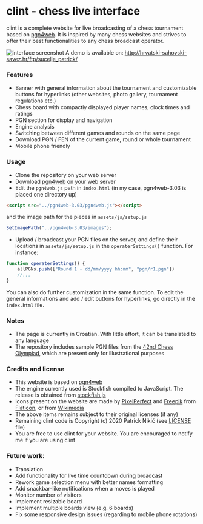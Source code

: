 # clint - chess live interface
clint is a complete website for live broadcasting of a chess tournament based on [pgn4web][2]. It is inspired by many chess websites and strives to offer their best functionalities to any chess broadcast operator.

![interface screenshot][1]
A demo is available on: http://hrvatski-sahovski-savez.hr/ftp/sucelje_patrick/

### Features
* Banner with general information about the tournament and customizable buttons for hyperlinks (other websites, photo gallery, tournament regulations etc.) 
* Chess board with compactly displayed player names, clock times and ratings
* PGN section for display and navigation
* Engine analysis
* Switching between different games and rounds on the same page
* Download PGN / FEN of the current game, round or whole tournament
* Mobile phone friendly

### Usage
* Clone the repository on your web server
* Download [pgn4web][2] on your web server
* Edit the `pgn4web.js` path in `index.html` (in my case, pgn4web-3.03 is placed one directory up)
```html
<script src="../pgn4web-3.03/pgn4web.js"></script>
```
and the image path for the pieces in `assets/js/setup.js`
```javascript
SetImagePath("../pgn4web-3.03/images");
```

* Upload / broadcast your PGN files on the server, and define their locations in `assets/js/setup.js` in the `operaterSettings()` function. For instance:
```javascript
function operaterSettings() {
    allPGNs.push(["Round 1 - dd/mm/yyyy hh:mm", "pgn/r1.pgn"])
    //...
}
```
You can also do further customization in the same function. To edit the general informations and add / edit buttons for hyperlinks, go directly in the `index.html` file.

### Notes
* The page is currently in Croatian. With little effort, it can be translated to any language
* The repository includes sample PGN files from the [42nd Chess Olympiad][4], which are present only for illustrational purposes

### Credits and license
* This website is based on [pgn4web][2]
* The engine currently used is Stockfish compiled to JavaScript. The release is obtained from [stockfish.js][3]
* Icons present on the website are made by [PixelPerfect][8] and [Freepik][9] from [Flaticon][5], or from [Wikimedia][6]
* The above items remains subject to their original licenses (if any)
* Remaining clint code is Copyright (c) 2020 Patrick Nikić (see [LICENSE][7] file)
* You are free to use clint for your website. You are encouraged to notify me if you are using clint

### Future work:
* Translation
* Add functionality for live time countdown during broadcast
* Rework game selection menu with better names formatting
* Add snackbar-like notifications when a moves is played
* Monitor number of visitors
* Implement resizable board
* Implement multiple boards view (e.g. 6 boards)
* Fix some responsive design issues (regarding to mobile phone rotations)

[1]: https://i.imgur.com/10SCn7c.png
[2]: http://pgn4web.casaschi.net/
[3]: https://github.com/niklasf/stockfish.js
[4]: https://en.wikipedia.org/wiki/42nd_Chess_Olympiad
[5]: https://www.flaticon.com/
[6]: https://www.wikimedia.org/
[7]: https://github.com/pnikic/clint/blob/master/LICENSE
[8]: https://www.flaticon.com/authors/pixel-perfect
[9]: https://www.flaticon.com/authors/freepik
